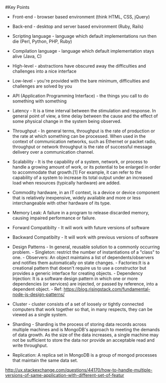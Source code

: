 #Key Points

* Front-end - browser based environment (think HTML, CSS, jQuery)
* Back-end - desktop and server based environment (Ruby, Rails)
* Scripting language - language which default implementations run then die (Perl, Python, PHP, Ruby)
* Compilation language - language which default implementation stays alive (Java, C)
* High-level - abstractions have obscured away the difficulties and challenges into a nice interface
* Low-level - you're provided with the bare minimum, difficulties and challenges are solved by you
* API (Application Programming Interface) - the things you call to do something with something
* Latency - It is a time interval between the stimulation and response. In general point of view, a time delay between the cause and the effect of some physical change in the system being observed.
* Throughput - In general terms, throughput is the rate of production or the rate at which something can be processed. When used in the context of communication networks, such as Ethernet or packet radio, throughput or network throughput is the rate of successful message delivery over a communication channel. 
* Scalability - It is the capability of a system, network, or process to handle a growing amount of work, or its potential to be enlarged in order to accommodate that growth.[1] For example, it can refer to the capability of a system to increase its total output under an increased load when resources (typically hardware) are added.
* Commodity hardware, in an IT context, is a device or device component that is relatively inexpensive, widely available and more or less interchangeable with other hardware of its type.
* Memory Leak: A failure in a program to release discarded memory, causing impaired performance or failure.
* Forward Compatibilty - It will work with future versions of software
* Backward Compatibilty - It will work with previous versions of software

* Design Patterns - In general, reusable solution to a commonly occurring problem.
      - Singleton: restrict the number of instantiations of a "class" to one.
      - Observers: An object maintains a list of dependents/observers and notifies them automatically on state changes.
      - Factories:It is a creational pattern that doesn't require us to use a constructor but provides a generic interface for creating objects.
      - Dependency Injection: It is a software design pattern in which one or more dependencies (or services) are injected, or passed by reference, into a dependent object.
      - Ref: https://blog.risingstack.com/fundamental-node-js-design-patterns/
* Cluster - cluster consists of a set of loosely or tightly connected computers that work together so that, in many respects, they can be viewed as a single system.
* Sharding - Sharding is the process of storing data records across multiple machines and is MongoDB's approach to meeting the demands of data growth. As the size of the data increases, a single machine may not be sufficient to store the data nor provide an acceptable read and write throughput.
* Replication: A replica set in MongoDB is a group of mongod processes that maintain the same data set.

http://ux.stackexchange.com/questions/44170/how-to-handle-multiple-versions-of-same-application-with-different-set-of-featur

